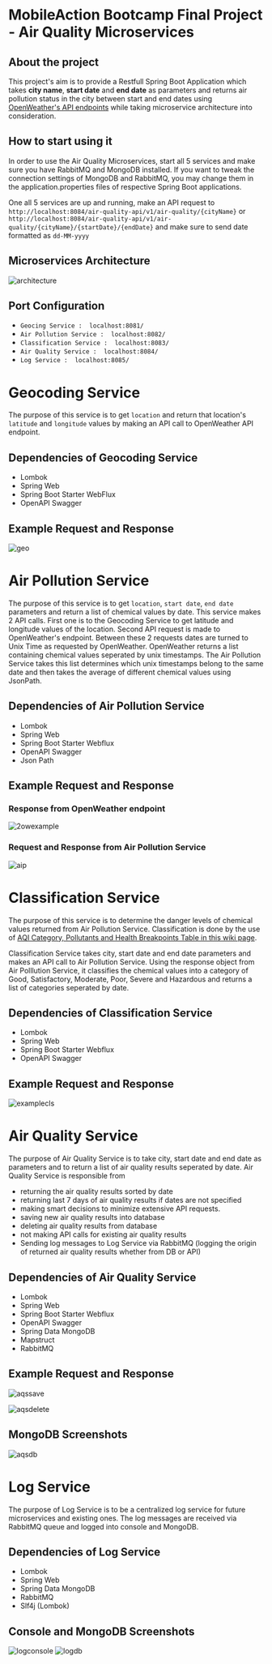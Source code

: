 # MobileAction Bootcamp Final Project - Air Quality Microservices

## About the project

This project's aim is to provide a Restfull Spring Boot Application which takes **city name**, **start date** and **end date** as parameters and returns air pollution status in the city between start and end dates using [OpenWeather's API endpoints](https://openweathermap.org/) while taking microservice architecture into consideration.

## How to start using it

In order to use the Air Quality Microservices, start all 5 services and make sure you have RabbitMQ and MongoDB installed. If you want to tweak the connection settings of MongoDB and RabbitMQ, you may change them in the application.properties files of respective Spring Boot applications.

One all 5 services are up and running, make an API request to `http://localhost:8084/air-quality-api/v1/air-quality/{cityName}` or `http://localhost:8084/air-quality-api/v1/air-quality/{cityName}/{startDate}/{endDate}` and make sure to send date formatted as `dd-MM-yyyy`

## Microservices Architecture
![architecture](https://user-images.githubusercontent.com/54290546/177798579-659e8616-1e63-4132-9a9d-11b09f4e644b.PNG)


## Port Configuration
- `Geocing Service :  localhost:8081/` 
- `Air Pollution Service :  localhost:8082/`
- `Classification Service :  localhost:8083/`
- `Air Quality Service :  localhost:8084/`
- `Log Service :  localhost:8085/`

# Geocoding Service

The purpose of this service is to get `location` and return that location's `latitude` and `longitude` values by making an API call to OpenWeather API endpoint.

## Dependencies of Geocoding Service

- Lombok
- Spring Web
- Spring Boot Starter WebFlux
- OpenAPI Swagger

## Example Request and Response
![geo](https://user-images.githubusercontent.com/54290546/177805547-ccfe5925-f28f-4105-864b-2cd7f1bd2b9b.PNG)

# Air Pollution Service

The purpose of this service is to get `location`, `start date`, `end date` parameters and return a list of chemical values by date. This service makes 2 API calls. First one is to the Geocoding Service to get latitude and longitude values of the location. Second API request is made to OpenWeather's endpoint.
Between these 2 requests dates are turned to Unix Time as requested by OpenWeather. OpenWeather returns a list containing chemical values seperated by unix timestamps. The Air Pollution Service takes this list determines which unix timestamps belong to the same date and then takes the average of different chemical values using JsonPath.

## Dependencies of Air Pollution Service

- Lombok
- Spring Web
- Spring Boot Starter Webflux
- OpenAPI Swagger
- Json Path

## Example Request and Response

### Response from OpenWeather endpoint
![2owexample](https://user-images.githubusercontent.com/54290546/177809224-7f71eece-8a6f-4452-afc3-63e0f8f4a0b1.png)

### Request and Response from Air Pollution Service
![aip](https://user-images.githubusercontent.com/54290546/177809387-fd92656c-ad73-4796-9fdd-bd046b3fb948.PNG)

# Classification Service

The purpose of this service is to determine the danger levels of chemical values returned from Air Pollution Service. Classification is done by the use of  [AQI Category,
Pollutants and Health Breakpoints Table in this wiki page](https://en.wikipedia.org/wiki/Air_quality_index#CAQI).

Classification Service takes city, start date and end date parameters and makes an API call to Air Pollution Service. Using the response object from Air Polllution Service, it classifies the chemical values into a category of Good, Satisfactory, Moderate, Poor, Severe and Hazardous and returns a list of categories seperated by date.

## Dependencies of Classification Service

- Lombok
- Spring Web
- Spring Boot Starter Webflux
- OpenAPI Swagger

## Example Request and Response

![examplecls](https://user-images.githubusercontent.com/54290546/177811999-e7b4e736-9b96-4b29-b4b5-3a4abf6ad5af.PNG)


# Air Quality Service

The purpose of Air Quality Service is to take city, start date and end date as parameters and to return a list of air quality results seperated by date. 
Air Quality Service is responsible from 

- returning the air quality results sorted by date
- returning last 7 days of air quality results if dates are not specified
- making smart decisions to minimize extensive API requests.
- saving new air quality results into database
- deleting air quality results from database
- not making API calls for existing air quality results
- Sending log messages to Log Service via RabbitMQ (logging the origin of returned air quality results whether from DB or API)

## Dependencies of Air Quality Service

- Lombok
- Spring Web
- Spring Boot Starter Webflux
- OpenAPI Swagger
- Spring Data MongoDB
- Mapstruct
- RabbitMQ


## Example Request and Response

![aqssave](https://user-images.githubusercontent.com/54290546/177826394-24bb3ab0-3524-468d-9ec4-36f2cdc6f9a5.png)

![aqsdelete](https://user-images.githubusercontent.com/54290546/177826751-56748aa9-2dea-40f3-afaa-da5fd9c9adcd.png)


## MongoDB Screenshots
![aqsdb](https://user-images.githubusercontent.com/54290546/177826451-b4809c84-026c-4e8d-a1c0-2da4367f54f9.png)


# Log Service

The purpose of Log Service is to be a centralized log service for future microservices and existing ones. The log messages are received via RabbitMQ queue and logged into console and MongoDB.

## Dependencies of Log Service
- Lombok
- Spring Web
- Spring Data MongoDB
- RabbitMQ
- Slf4j (Lombok)


## Console and MongoDB Screenshots

![logconsole](https://user-images.githubusercontent.com/54290546/177828349-4f7ebaf6-c1bc-44a9-b1bc-863fe63f3287.PNG)
![logdb](https://user-images.githubusercontent.com/54290546/177828357-43c5ab09-08a8-49c7-a2f6-ca2eba0e5a1c.PNG)


